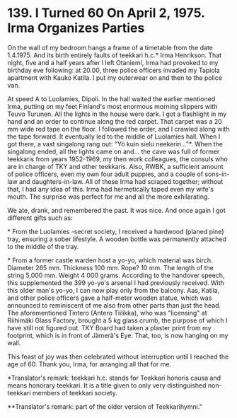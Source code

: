 


    
# 139. I Turned 60 On April 2, 1975. Irma Organizes Parties

On the wall of my bedroom hangs a frame of a timetable from the date 1.4.1975. And its birth entirely faults of teekkari h.c.\* Irma Henrikson. That night, five and a half years after I left Otaniemi, Irma had provoked to my birthday eve following: at 20.00, three police officers invaded my Tapiola apartment with Kauko Katila. I put my outerwear on and then to the police van.

At speed A to Luolamies, Dipoli. In the hall waited the earlier mentioned Irma, putting on my feet Finland's most enormous morning slippers with Teuvo Turunen. All the lights in the house were dark. I got a flashlight in my hand and an order to continue along the red carpet. That carpet was a 20 mm wide red tape on the floor. I followed the order, and I crawled along with the tape forward. It eventually led to the middle of Luolamies hall. When I got there, a vast singalong rang out: "Yö kuin sielu neekerin..."\*. When the singalong ended, all the lights came on and... the cave was full of former teekkaris from years 1952-1969, my then work colleagues, the consuls who are in charge of TKY and other teekkaris. Also, RWBK, a sufficient amount of police officers, even my own four adult puppies, and a couple of sons-in-law and daughters-in-law. All of these Irma had scraped together; without that, I had any idea of this. Irma had hermetically taped even my wife's mouth. The surprise was perfect for me and all the more exhilarating.

We ate, drank, and remembered the past. It was nice. And once again I got different gifts such as:

\* From the Luolamies -secret society, I received a hardwood (planed pine) tray, ensuring a sober lifestyle. A wooden bottle was permanently attached to the middle of the tray. 

\* From a former castle warden host a yo-yo, which material was birch. Diameter 265 mm. Thickness 100 mm. Rope? 10 mm. The length of the string 5,000 mm. Weight 4 000 grams. According to the handover speech, this supplemented the 399 yo-yo's arsenal I had previously received. With this older man's yo-yo, I can now play only from the balcony. Aas, Katila, and other police officers gave a half-meter wooden statue, which was announced to reminiscent of me also from other parts than just the head. The aforementioned Tintero (Antero Tiilikka), who was "licensing" at Riihimäki Glass Factory, brought a 5 kg glass crumb, the purpose of which I have still not figured out. TKY Board had taken a plaster print from my footprint, which is in front of Jämerä's Eye. That, too, is now hanging on my wall.

This feast of joy was then celebrated without interruption until I reached the age of 60. Thank you, Irma, for arranging all that for me.

\*Translator's remark: teekkari h.c. stands for Teekkari honoris causa and means honorary teekkari. It is a title given to only very distinguished non-teekkari members of teekkari society.

\*\*Translator's remark: part of the older version of Teekkarihymni."
